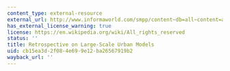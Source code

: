 ```yaml
---
content_type: external-resource
external_url: http://www.informaworld.com/smpp/content~db=all~content=a787373136
has_external_license_warning: true
license: https://en.wikipedia.org/wiki/All_rights_reserved
status: ''
title: Retrospective on Large-Scale Urban Models
uid: cb15ea3d-2f08-4e69-9e12-ba26567919b2
wayback_url: ''
---
```

